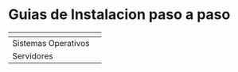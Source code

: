 # Guias de Instalacion paso a paso



<table data-view="cards"><thead><tr><th></th><th data-type="content-ref"></th></tr></thead><tbody><tr><td>Sistemas Operativos</td><td></td></tr><tr><td>Servidores</td><td></td></tr></tbody></table>

